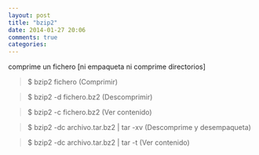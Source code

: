 ```yaml
---
layout: post
title: "bzip2"
date: 2014-01-27 20:06
comments: true
categories: 
---
```

comprime un fichero [ni empaqueta ni comprime directorios]

>$ bzip2 fichero (Comprimir)

>$ bzip2 -d fichero.bz2 (Descomprimir)

>$ bzip2 -c fichero.bz2 (Ver contenido)

>$ bzip2 -dc archivo.tar.bz2 | tar -xv (Descomprime y desempaqueta)

>$ bzip2 -dc archivo.tar.bz2 | tar -t (Ver contenido)


